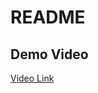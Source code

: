 # README

## Demo Video

[Video Link](https://github.com/Paradixes/Circuit-Schemetic-Design/tree/master/Video)
